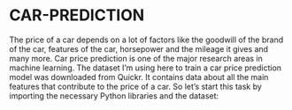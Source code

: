 # CAR-PREDICTION
The price of a car depends on a lot of factors like the goodwill of the brand of the car, features of the car, horsepower and the mileage it gives and many more. Car price prediction is one of the major research areas in machine learning. 
The dataset I’m using here to train a car price prediction model was downloaded from Quickr. It contains data about all the main features that contribute to the price of a car. So let’s start this task by importing the necessary Python libraries and the dataset:


